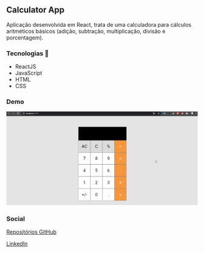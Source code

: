 ## Calculator App

Aplicação desenvolvida em React, trata de uma calculadora para cálculos aritméticos básicos (adição, subtração, multiplicação, divisão e porcentagem).

### Tecnologias :rocket:
* ReactJS
* JavaScript
* HTML
* CSS

### Demo
![Demonstração da aplicação](/public/images/demo_calc.gif)

### Social
[Repositórios GitHub](https://github.com/Eleson-Souza?tab=repositories)

[LinkedIn](https://www.linkedin.com/in/eleson-souza-97735a174/)
